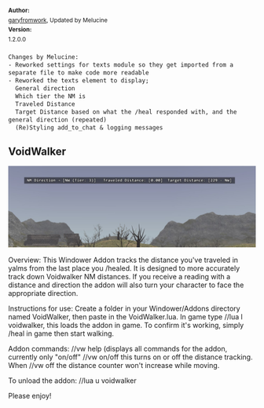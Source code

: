<sup>**Author:** <br>[garyfromwork](https://github.com/garyfromwork/ffxi-windower/tree/master/VoidWalker), Updated by Melucine
<br>
**Version:** <br>1.2.0.0</sup>

```
Changes by Melucine:
- Reworked settings for texts module so they get imported from a separate file to make code more readable
- Reworked the texts element to display;
  General direction
  Which tier the NM is
  Traveled Distance
  Target Distance based on what the /heal responded with, and the general direction (repeated)
  (Re)Styling add_to_chat & logging messages
```


## VoidWalker

![demo](https://github.com/johan-sorman/Windower-addons/blob/main/addons/Voidwalker/demo-1.jpg?raw=true)




Overview: This Windower Addon tracks the distance you've traveled in yalms from the last place you /healed.
It is designed to more accurately track down Voidwalker NM distances. If you receive a reading with a distance and direction
the addon will also turn your character to face the appropriate direction.

Instructions for use: Create a folder in your Windower/Addons directory named VoidWalker, then paste in the VoidWalker.lua.
In game type //lua l voidwalker, this loads the addon in game. To confirm it's working, simply /heal in game then start walking.

Addon commands:
  //vw help (displays all commands for the addon, currently only "on/off"
  //vw on/off this turns on or off the distance tracking. When //vw off the distance counter won't increase while moving.

To unload the addon: //lua u voidwalker

Please enjoy!
